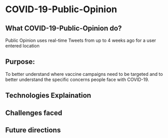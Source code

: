 # COVID-19-Public-Opinion


## What COVID-19-Public-Opinion do?
Public Opinion uses real-time Tweets from up to 4 weeks ago for a user entered location 

## Purpose:
To better understand where vaccine campaigns need to be targeted and to better understand the specific concerns people face with COVID-19.

## Technologies Explaination 


## Challenges faced 

## Future directions
